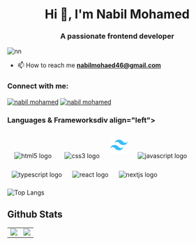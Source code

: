 



<h1 align="center">Hi 👋, I'm Nabil Mohamed</h1>
<h3 align="center">A passionate frontend developer</h3>

<p align="left"> <img src="https://komarev.com/ghpvc/?username=nn&label=Profile%20views&color=0e75b6&style=flat" alt="nn" /> </p>

- 📫 How to reach me **nabilmohaed46@gmail.com**

<h3 align="left">Connect with me:</h3>
<p align="left">
<a href="https://linkedin.com/in/nabil mohamed" target="blank"><img align="center" src="https://raw.githubusercontent.com/rahuldkjain/github-profile-readme-generator/master/src/images/icons/Social/linked-in-alt.svg" alt="nabil mohamed" height="30" width="40" /></a>
<a href="https://fb.com/nabil mohamed" target="blank"><img align="center" src="https://raw.githubusercontent.com/rahuldkjain/github-profile-readme-generator/master/src/images/icons/Social/facebook.svg" alt="nabil mohamed" height="30" width="40" /></a>
</p>

### Languages & Frameworksdiv align="left">
  <img src="https://cdn.jsdelivr.net/gh/devicons/devicon/icons/html5/html5-original.svg" height="30" alt="html5 logo" style="margin: 1rem; width: 40px; height: 40px;"/>
  <img src="https://cdn.jsdelivr.net/gh/devicons/devicon/icons/css3/css3-original.svg" height="30" alt="css3 logo" style="margin: 10px; width: 40px; height: 40px;"/>
  <img src="https://raw.githubusercontent.com/devicons/devicon/v2.16.0/icons/tailwindcss/tailwindcss-original.svg" height="30" alt="tailwindcss logo" style="margin: 10px; width: 40px; height: 40px;"/>
  <img src="https://cdn.jsdelivr.net/gh/devicons/devicon/icons/javascript/javascript-original.svg" height="30" alt="javascript logo" style="margin: 10px; width: 40px; height: 40px;"/>
  <img src="https://cdn.jsdelivr.net/gh/devicons/devicon/icons/typescript/typescript-original.svg" height="30" alt="typescript logo" style="margin: 10px; width: 40px; height: 40px;"/>
  <img src="https://cdn.jsdelivr.net/gh/devicons/devicon/icons/react/react-original.svg" height="30" alt="react logo" style="margin: 10px; width: 40px; height: 40px;"/>
  <img src="https://cdn.jsdelivr.net/gh/devicons/devicon/icons/nextjs/nextjs-original.svg" height="30" alt="nextjs logo" style="margin: 10px; width: 40px; height: 40px;"/>

</div>

  ![Top Langs](https://api.githubtrends.io/user/svg/N0ble-dev/langs?theme=dark)

## Github Stats  
<table><tr><td valign="top" width="50%">

<img src="https://github-readme-stats.vercel.app/api?username=N0ble-dev&show_icons=true&count_private=true&hide_border=true&theme=dark" align="left" style="width: 100%" />

</td><td valign="top" width="50%">

<img src="https://github-readme-stats.vercel.app/api/top-langs/?username=N0ble-dev&hide_border=true&layout=compact&theme=dark" align="left" style="width: 100%" />

</td></tr></table>  



